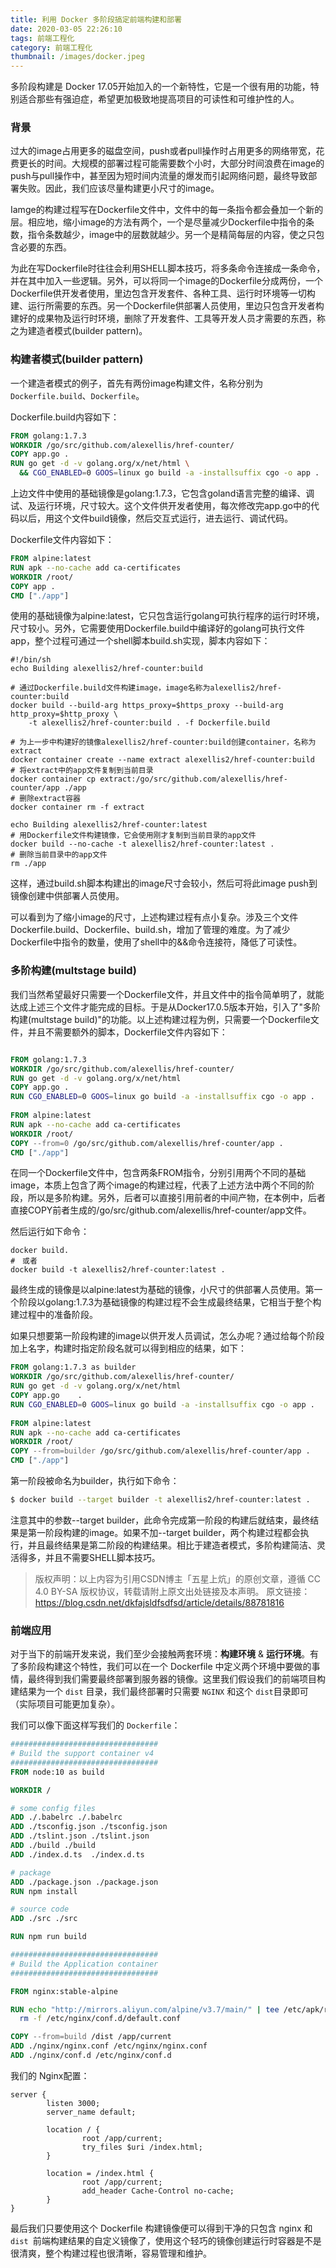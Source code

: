 ```yaml
---
title: 利用 Docker 多阶段搞定前端构建和部署
date: 2020-03-05 22:26:10
tags: 前端工程化
category: 前端工程化
thumbnail: /images/docker.jpeg
---
```


多阶段构建是 Docker 17.05开始加入的一个新特性，它是一个很有用的功能，特别适合那些有强迫症，希望更加极致地提高项目的可读性和可维护性的人。

### 背景

过大的image占用更多的磁盘空间，push或者pull操作时占用更多的网络带宽，花费更长的时间。大规模的部署过程可能需要数个小时，大部分时间浪费在image的push与pull操作中，甚至因为短时间内流量的爆发而引起网络问题，最终导致部署失败。因此，我们应该尽量构建更小尺寸的image。

Iamge的构建过程写在Dockerfile文件中，文件中的每一条指令都会叠加一个新的层。相应地，缩小image的方法有两个，一个是尽量减少Dockerfile中指令的条数，指令条数越少，image中的层数就越少。另一个是精简每层的内容，使之只包含必要的东西。

为此在写Dockerfile时往往会利用SHELL脚本技巧，将多条命令连接成一条命令，并在其中加入一些逻辑。另外，可以将同一个image的Dockerfile分成两份，一个Dockerfile供开发者使用，里边包含开发套件、各种工具、运行时环境等一切构建、运行所需要的东西。另一个Dockerfile供部署人员使用，里边只包含开发者构建好的成果物及运行时环境，删除了开发套件、工具等开发人员才需要的东西，称之为建造者模式(builder pattern)。

### 构建者模式(builder pattern)

一个建造者模式的例子，首先有两份image构建文件，名称分别为`Dockerfile.build`、`Dockerfile`。

Dockerfile.build内容如下：

```dockerfile
FROM golang:1.7.3
WORKDIR /go/src/github.com/alexellis/href-counter/
COPY app.go .
RUN go get -d -v golang.org/x/net/html \
  && CGO_ENABLED=0 GOOS=linux go build -a -installsuffix cgo -o app .
```


上边文件中使用的基础镜像是golang:1.7.3，它包含goland语言完整的编译、调试、及运行环境，尺寸较大。这个文件供开发者使用，每次修改完app.go中的代码以后，用这个文件build镜像，然后交互式运行，进去运行、调试代码。

Dockerfile文件内容如下：

```dockerfile
FROM alpine:latest  
RUN apk --no-cache add ca-certificates
WORKDIR /root/
COPY app .
CMD ["./app"]  
```


使用的基础镜像为alpine:latest，它只包含运行golang可执行程序的运行时环境，尺寸较小。另外，它需要使用Dockerfile.build中编译好的golang可执行文件app，整个过程可通过一个shell脚本build.sh实现，脚本内容如下：

```shell
#!/bin/sh
echo Building alexellis2/href-counter:build
 
# 通过Dockerfile.build文件构建image，image名称为alexellis2/href-counter:build
docker build --build-arg https_proxy=$https_proxy --build-arg http_proxy=$http_proxy \  
    -t alexellis2/href-counter:build . -f Dockerfile.build
 
# 为上一步中构建好的镜像alexellis2/href-counter:build创建container，名称为extract
docker container create --name extract alexellis2/href-counter:build  
# 将extract中的app文件复制到当前目录
docker container cp extract:/go/src/github.com/alexellis/href-counter/app ./app
# 删除extract容器  
docker container rm -f extract
 
echo Building alexellis2/href-counter:latest
# 用Dockerfile文件构建镜像，它会使用刚才复制到当前目录的app文件
docker build --no-cache -t alexellis2/href-counter:latest .
# 删除当前目录中的app文件
rm ./app
```

这样，通过build.sh脚本构建出的image尺寸会较小，然后可将此image push到镜像创建中供部署人员使用。

可以看到为了缩小image的尺寸，上述构建过程有点小复杂。涉及三个文件Dockerfile.build、Dockerfile、build.sh，增加了管理的难度。为了减少Dockerfile中指令的数量，使用了shell中的&&命令连接符，降低了可读性。

### 多阶构建(multstage build)

我们当然希望最好只需要一个Dockerfile文件，并且文件中的指令简单明了，就能达成上述三个文件才能完成的目标。于是从Docker17.0.5版本开始，引入了"多阶构建(multstage build)"的功能。以上述构建过程为例，只需要一个Dockerfile文件，并且不需要额外的脚本，Dockerfile文件内容如下：

```dockerfile

FROM golang:1.7.3
WORKDIR /go/src/github.com/alexellis/href-counter/
RUN go get -d -v golang.org/x/net/html  
COPY app.go .
RUN CGO_ENABLED=0 GOOS=linux go build -a -installsuffix cgo -o app .
 
FROM alpine:latest  
RUN apk --no-cache add ca-certificates
WORKDIR /root/
COPY --from=0 /go/src/github.com/alexellis/href-counter/app .
CMD ["./app"]  
```

在同一个Dockerfile文件中，包含两条FROM指令，分别引用两个不同的基础image，本质上包含了两个image的构建过程，代表了上述方法中两个不同的阶段，所以是多阶构建。另外，后者可以直接引用前者的中间产物，在本例中，后者直接COPY前者生成的/go/src/github.com/alexellis/href-counter/app文件。

然后运行如下命令：

```shell
docker build.
#　或者
docker build -t alexellis2/href-counter:latest .
```

最终生成的镜像是以alpine:latest为基础的镜像，小尺寸的供部署人员使用。第一个阶段以golang:1.7.3为基础镜像的构建过程不会生成最终结果，它相当于整个构建过程中的准备阶段。

如果只想要第一阶段构建的image以供开发人员调试，怎么办呢？通过给每个阶段加上名字，构建时指定阶段名就可以得到相应的结果，如下：

```dockerfile
FROM golang:1.7.3 as builder
WORKDIR /go/src/github.com/alexellis/href-counter/
RUN go get -d -v golang.org/x/net/html  
COPY app.go    .
RUN CGO_ENABLED=0 GOOS=linux go build -a -installsuffix cgo -o app .
 
FROM alpine:latest  
RUN apk --no-cache add ca-certificates
WORKDIR /root/
COPY --from=builder /go/src/github.com/alexellis/href-counter/app .
CMD ["./app"] 
```

第一阶段被命名为builder，执行如下命令：

```bash
$ docker build --target builder -t alexellis2/href-counter:latest .
```

注意其中的参数--target builder，此命令完成第一阶段的构建后就结束，最终结果是第一阶段构建的image。如果不加--target builder，两个构建过程都会执行，并且最终结果是第二阶段的构建结果。相比于建造者模式，多阶构建简洁、灵活得多，并且不需要SHELL脚本技巧。
> 版权声明：以上内容为引用CSDN博主「五星上炕」的原创文章，遵循 CC 4.0 BY-SA 版权协议，转载请附上原文出处链接及本声明。
> 原文链接：https://blog.csdn.net/dkfajsldfsdfsd/article/details/88781816

### 前端应用

对于当下的前端开发来说，我们至少会接触两套环境：**构建环境** & **运行环境**。有了多阶段构建这个特性，我们可以在一个 Dockerfile 中定义两个环境中要做的事情，最终得到我们需要最终部署到服务器的镜像。这里我们假设我们的前端项目构建结果为一个 `dist` 目录，我们最终部署时只需要 `NGINX` 和这个 `dist`目录即可（实际项目可能更加复杂）。

我们可以像下面这样写我们的 `Dockerfile`：

```dockerfile
#################################
# Build the support container v4
#################################
FROM node:10 as build

WORKDIR /

# some config files
ADD ./.babelrc ./.babelrc
ADD ./tsconfig.json ./tsconfig.json
ADD ./tslint.json ./tslint.json
ADD ./build ./build
ADD ./index.d.ts  ./index.d.ts

# package
ADD ./package.json ./package.json
RUN npm install

# source code
ADD ./src ./src

RUN npm run build

#################################
# Build the Application container
#################################

FROM nginx:stable-alpine

RUN echo "http://mirrors.aliyun.com/alpine/v3.7/main/" | tee /etc/apk/repositories && \
  rm -f /etc/nginx/conf.d/default.conf

COPY --from=build /dist /app/current
ADD ./nginx/nginx.conf /etc/nginx/nginx.conf
ADD ./nginx/conf.d /etc/nginx/conf.d
```

我们的 Nginx配置：

```nginx
server {
        listen 3000;
        server_name default;

        location / {
                root /app/current;
                try_files $uri /index.html;
        }

        location = /index.html {
                root /app/current;
                add_header Cache-Control no-cache;
        }
}
```

最后我们只要使用这个 Dockerfile 构建镜像便可以得到干净的只包含 nginx 和 `dist `前端构建结果的自定义镜像了，使用这个轻巧的镜像创建运行时容器是不是很清爽，整个构建过程也很清晰，容易管理和维护。